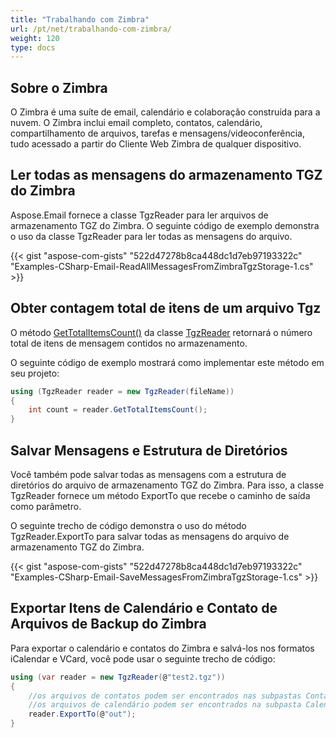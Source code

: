 ```yaml
---
title: "Trabalhando com Zimbra"
url: /pt/net/trabalhando-com-zimbra/
weight: 120
type: docs
---
```


## **Sobre o Zimbra**  

O Zimbra é uma suíte de email, calendário e colaboração construída para a nuvem. O Zimbra inclui email completo, contatos, calendário, compartilhamento de arquivos, tarefas e mensagens/videoconferência, tudo acessado a partir do Cliente Web Zimbra de qualquer dispositivo.  

## **Ler todas as mensagens do armazenamento TGZ do Zimbra**  

Aspose.Email fornece a classe TgzReader para ler arquivos de armazenamento TGZ do Zimbra. O seguinte código de exemplo demonstra o uso da classe TgzReader para ler todas as mensagens do arquivo.  

{{< gist "aspose-com-gists" "522d47278b8ca448dc1d7eb97193322c" "Examples-CSharp-Email-ReadAllMessagesFromZimbraTgzStorage-1.cs" >}}  

## **Obter contagem total de itens de um arquivo Tgz**  

O método [GetTotalItemsCount()](https://reference.aspose.com/email/net/aspose.email.storage.zimbra/tgzreader/gettotalitemscount/#tgzreadergettotalitemscount-method) da classe [TgzReader](https://reference.aspose.com/email/net/aspose.email.storage.zimbra/tgzreader/#tgzreader-class) retornará o número total de itens de mensagem contidos no armazenamento.  

O seguinte código de exemplo mostrará como implementar este método em seu projeto:  

```cs  
using (TgzReader reader = new TgzReader(fileName))  
{  
    int count = reader.GetTotalItemsCount();  
}  
```  

## **Salvar Mensagens e Estrutura de Diretórios**  

Você também pode salvar todas as mensagens com a estrutura de diretórios do arquivo de armazenamento TGZ do Zimbra. Para isso, a classe TgzReader fornece um método ExportTo que recebe o caminho de saída como parâmetro.  

O seguinte trecho de código demonstra o uso do método TgzReader.ExportTo para salvar todas as mensagens do arquivo de armazenamento TGZ do Zimbra.  

{{< gist "aspose-com-gists" "522d47278b8ca448dc1d7eb97193322c" "Examples-CSharp-Email-SaveMessagesFromZimbraTgzStorage-1.cs" >}}  

## **Exportar Itens de Calendário e Contato de Arquivos de Backup do Zimbra**  

Para exportar o calendário e contatos do Zimbra e salvá-los nos formatos iCalendar e VCard, você pode usar o seguinte trecho de código:  

```cs  
using (var reader = new TgzReader(@"test2.tgz"))  
{  
    //os arquivos de contatos podem ser encontrados nas subpastas Contatos e Contatos Enviados  
    //os arquivos de calendário podem ser encontrados na subpasta Calendário  
    reader.ExportTo(@"out");  
}  
```